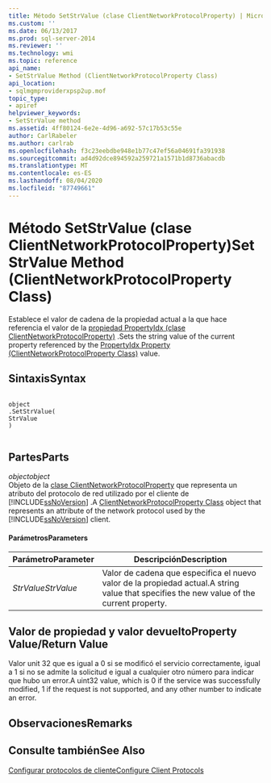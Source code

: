 ```yaml
---
title: Método SetStrValue (clase ClientNetworkProtocolProperty) | Microsoft Docs
ms.custom: ''
ms.date: 06/13/2017
ms.prod: sql-server-2014
ms.reviewer: ''
ms.technology: wmi
ms.topic: reference
api_name:
- SetStrValue Method (ClientNetworkProtocolProperty Class)
api_location:
- sqlmgmproviderxpsp2up.mof
topic_type:
- apiref
helpviewer_keywords:
- SetStrValue method
ms.assetid: 4ff80124-6e2e-4d96-a692-57c17b53c55e
author: CarlRabeler
ms.author: carlrab
ms.openlocfilehash: f3c23eebdbe948e1b77c47ef56a04691fa391938
ms.sourcegitcommit: ad4d92dce894592a259721a1571b1d8736abacdb
ms.translationtype: MT
ms.contentlocale: es-ES
ms.lasthandoff: 08/04/2020
ms.locfileid: "87749661"
---
```

# <a name="setstrvalue-method-clientnetworkprotocolproperty-class"></a><span data-ttu-id="5654c-102">Método SetStrValue (clase ClientNetworkProtocolProperty)</span><span class="sxs-lookup"><span data-stu-id="5654c-102">SetStrValue Method (ClientNetworkProtocolProperty Class)</span></span>
  <span data-ttu-id="5654c-103">Establece el valor de cadena de la propiedad actual a la que hace referencia el valor de la [propiedad PropertyIdx (clase ClientNetworkProtocolProperty)](clientnetworkprotocolproperty-class.md) .</span><span class="sxs-lookup"><span data-stu-id="5654c-103">Sets the string value of the current property referenced by the [PropertyIdx Property (ClientNetworkProtocolProperty Class)](clientnetworkprotocolproperty-class.md) value.</span></span>  
  
## <a name="syntax"></a><span data-ttu-id="5654c-104">Sintaxis</span><span class="sxs-lookup"><span data-stu-id="5654c-104">Syntax</span></span>  
  
```  
  
object  
.SetStrValue(  
StrValue  
)  
  
```  
  
## <a name="parts"></a><span data-ttu-id="5654c-105">Partes</span><span class="sxs-lookup"><span data-stu-id="5654c-105">Parts</span></span>  
 <span data-ttu-id="5654c-106">*object*</span><span class="sxs-lookup"><span data-stu-id="5654c-106">*object*</span></span>  
 <span data-ttu-id="5654c-107">Objeto de la [clase ClientNetworkProtocolProperty](clientnetworkprotocolproperty-class.md) que representa un atributo del protocolo de red utilizado por el cliente de [!INCLUDE[ssNoVersion](../../../includes/ssnoversion-md.md)] .</span><span class="sxs-lookup"><span data-stu-id="5654c-107">A [ClientNetworkProtocolProperty Class](clientnetworkprotocolproperty-class.md) object that represents an attribute of the network protocol used by the [!INCLUDE[ssNoVersion](../../../includes/ssnoversion-md.md)] client.</span></span>  
  
#### <a name="parameters"></a><span data-ttu-id="5654c-108">Parámetros</span><span class="sxs-lookup"><span data-stu-id="5654c-108">Parameters</span></span>  
  
|<span data-ttu-id="5654c-109">Parámetro</span><span class="sxs-lookup"><span data-stu-id="5654c-109">Parameter</span></span>|<span data-ttu-id="5654c-110">Descripción</span><span class="sxs-lookup"><span data-stu-id="5654c-110">Description</span></span>|  
|---------------|-----------------|  
|<span data-ttu-id="5654c-111">*StrValue*</span><span class="sxs-lookup"><span data-stu-id="5654c-111">*StrValue*</span></span>|<span data-ttu-id="5654c-112">Valor de cadena que especifica el nuevo valor de la propiedad actual.</span><span class="sxs-lookup"><span data-stu-id="5654c-112">A string value that specifies the new value of the current property.</span></span>|  
  
## <a name="property-valuereturn-value"></a><span data-ttu-id="5654c-113">Valor de propiedad y valor devuelto</span><span class="sxs-lookup"><span data-stu-id="5654c-113">Property Value/Return Value</span></span>  
 <span data-ttu-id="5654c-114">Valor unit 32 que es igual a 0 si se modificó el servicio correctamente, igual a 1 si no se admite la solicitud e igual a cualquier otro número para indicar que hubo un error.</span><span class="sxs-lookup"><span data-stu-id="5654c-114">A uint32 value, which is 0 if the service was successfully modified, 1 if the request is not supported, and any other number to indicate an error.</span></span>  
  
## <a name="remarks"></a><span data-ttu-id="5654c-115">Observaciones</span><span class="sxs-lookup"><span data-stu-id="5654c-115">Remarks</span></span>  
  
## <a name="see-also"></a><span data-ttu-id="5654c-116">Consulte también</span><span class="sxs-lookup"><span data-stu-id="5654c-116">See Also</span></span>  
 [<span data-ttu-id="5654c-117">Configurar protocolos de cliente</span><span class="sxs-lookup"><span data-stu-id="5654c-117">Configure Client Protocols</span></span>](../../../database-engine/configure-windows/configure-client-protocols.md)  
  
  
